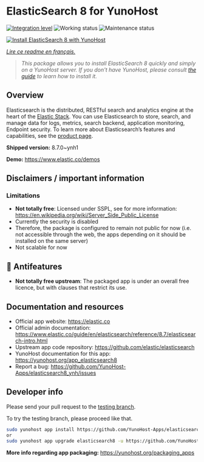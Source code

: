 <!--
N.B.: This README was automatically generated by https://github.com/YunoHost/apps/tree/master/tools/README-generator
It shall NOT be edited by hand.
-->

# ElasticSearch 8 for YunoHost

[![Integration level](https://dash.yunohost.org/integration/elasticsearch8.svg)](https://dash.yunohost.org/appci/app/elasticsearch8) ![Working status](https://ci-apps.yunohost.org/ci/badges/elasticsearch8.status.svg) ![Maintenance status](https://ci-apps.yunohost.org/ci/badges/elasticsearch8.maintain.svg)

[![Install ElasticSearch 8 with YunoHost](https://install-app.yunohost.org/install-with-yunohost.svg)](https://install-app.yunohost.org/?app=elasticsearch8)

*[Lire ce readme en français.](./README_fr.md)*

> *This package allows you to install ElasticSearch 8 quickly and simply on a YunoHost server.
If you don't have YunoHost, please consult [the guide](https://yunohost.org/#/install) to learn how to install it.*

## Overview

Elasticsearch is the distributed, RESTful search and analytics engine at the heart of the [Elastic Stack](https://www.elastic.co/products). You can use Elasticsearch to store, search, and manage data for logs, metrics, search backend, application monitoring, Endpoint security.
To learn more about Elasticsearch’s features and capabilities, see the [product page](https://www.elastic.co/products/elasticsearch).


**Shipped version:** 8.7.0~ynh1

**Demo:** https://www.elastic.co/demos
## Disclaimers / important information

### Limitations
 - **Not totally free**: Licensed under SSPL, see for more information: <https://en.wikipedia.org/wiki/Server_Side_Public_License>
 - Currently the security is disabled
 - Therefore, the package is configured to remain not public for now (i.e. not accessible through the web, the apps depending on it should be installed on the same server)
 - Not scalable for now

## :red_circle: Antifeatures

- **Not totally free upstream**: The packaged app is under an overall free licence, but with clauses that restrict its use.

## Documentation and resources

* Official app website: <https://elastic.co>
* Official admin documentation: <https://www.elastic.co/guide/en/elasticsearch/reference/8.7/elasticsearch-intro.html>
* Upstream app code repository: <https://github.com/elastic/elasticsearch>
* YunoHost documentation for this app: <https://yunohost.org/app_elasticsearch8>
* Report a bug: <https://github.com/YunoHost-Apps/elasticsearch8_ynh/issues>

## Developer info

Please send your pull request to the [testing branch](https://github.com/YunoHost-Apps/elasticsearch8_ynh/tree/testing).

To try the testing branch, please proceed like that.

``` bash
sudo yunohost app install https://github.com/YunoHost-Apps/elasticsearch8_ynh/tree/testing --debug
or
sudo yunohost app upgrade elasticsearch8 -u https://github.com/YunoHost-Apps/elasticsearch8_ynh/tree/testing --debug
```

**More info regarding app packaging:** <https://yunohost.org/packaging_apps>
